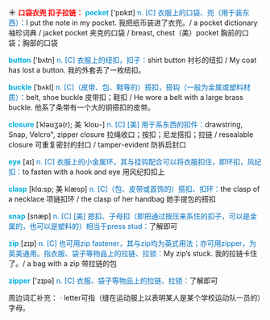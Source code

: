 ☀ <font color="red">**口袋衣兜 扣子拉链：**</font>
<font color="sky blue">**pocket**</font> ['pɒkɪt] 
<font color="#0070c0">n. [C] 衣服上的口袋、兜（用于装东西）：</font>I put the note in my pocket. 我把纸币装进了衣兜。/ a pocket dictionary 袖珍词典 / jacket pocket 夹克的口袋 / breast, chest（美）pocket 胸前的口袋；胸部的口袋

<font color="sky blue">**button**</font> ['bʌtn] 
<font color="#0070c0">n. [C] 衣服上的纽扣，扣子：</font>shirt button 衬衫的纽扣 / My coat has lost a button. 我的外套丢了一枚纽扣。
           
<font color="sky blue">**buckle**</font> [ˈbʌkl]
<font color="#0070c0">n. [C]（皮带、包、鞋等的）搭扣，搭钩（一般为金属或塑料材质）：</font>belt, shoe buckle 皮带扣；鞋扣 / He wore a belt with a large brass buckle. 他系了条带有一个大的铜搭扣的皮带。
           
<font color="sky blue">**closure**</font> [ˈkləʊʒə(r); 美 ˈkloʊ-]
<font color="#0070c0">n. [C] [美] 用于系东西的扣件：</font>drawstring, Snap, Velcro", zipper closure 拉绳收口；按扣；尼龙搭扣；拉链 / resealable closure 可重复密封的封口 / tamper-evident 防拆启封口

<font color="sky blue">**eye**</font> [aɪ] 
<font color="#0070c0">n. [C] 衣服上的小金属环，其与挂钩配合可以将衣服扣住，即环扣，风纪扣：</font>to fasten with a hook and eye 用风纪扣扣上
           
<font color="sky blue">**clasp**</font> [klɑ:sp; 美 klæsp]
<font color="#0070c0">n. [C]（包、皮带或首饰的）搭扣、扣环：</font>the clasp of a necklace 项链扣环 / the clasp of her handbag 她手提包的搭扣
           
<font color="sky blue">**snap**</font> [snæp]
<font color="#0070c0">n. [C] [美] 摁扣、子母扣（即把通过按压来系住的扣子，可以是金属的，也可以是塑料的）相当于press stud：</font>了解即可
 
<font color="sky blue">**zip**</font> [zɪp] 
<font color="#0070c0">n. [C] 也可用zip fastener，其与zip均为英式用法；亦可用zipper，为英美通用。指衣服、袋子等物品上的拉链、拉锁：</font>My zip’s stuck. 我的拉链卡住了。/ a bag with a zip 带拉链的包

<font color="sky blue">**zipper**</font> ['zɪpə] 
<font color="#0070c0">n. [C] 衣服、袋子等物品上的拉链、拉锁：</font>了解即可

周边词汇补充：
· letter可指（缝在运动服上以表明某人是某个学校运动队一员的）字母。
